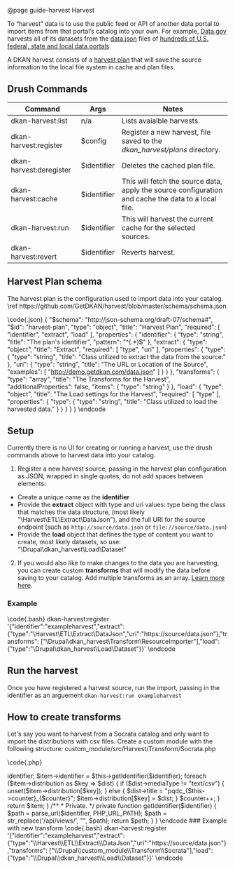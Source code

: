 @page guide-harvest Harvest

To “harvest” data is to use the public feed or API of another data portal to import items from that portal’s catalog into your own. 
For example, [Data.gov](https://data.gov/) harvests all of its datasets from the [data.json](https://project-open-data.cio.gov/v1.1/schema/) files of [hundreds of U.S. federal, state and local data portals](https://catalog.data.gov/harvest).

 A DKAN harvest consists of a [harvest plan](#harvest-plan) that will save the source information to the local file system in cache and plan files.

## Drush Commands

| Command | Args | Notes |
| -- | -- | -- |
| dkan-harvest:list         | n/a          | Lists avaialble harvests. |
| dkan-harvest:register     | $config      | Register a new harvest, file saved to the *dkan_harvest/plans* directory. |
| dkan-harvest:deregister   | $identifier  | Deletes the cached plan file. |
| dkan-harvest:cache        | $identifier  | This will fetch the source data, apply the source configuration and cache the data to a local file. |
| dkan-harvest:run          | $identifier  | This will harvest the current cache for the selected sources. |
| dkan-harvest:revert       | $identifier  | Reverts harvest. |


<h2 id="harvest-plan">Harvest Plan schema</h2>
The harvest plan is the configuration used to import data into your catalog.
\ref https://github.com/GetDKAN/harvest/blob/master/schema/schema.json
<!-- /include blob/master/schema/schema.json -->

\code{.json} 
  {
  "$schema": "http://json-schema.org/draft-07/schema#",
  "$id": "harvest-plan",
  "type": "object",
  "title": "Harvest Plan",
  "required": [
    "identifier",
    "extract",
    "load"
  ],
  "properties": {
    "identifier": {
      "type": "string",
      "title": "The plan's identifier",
      "pattern": "^(.*)$"
    },
    "extract": {
      "type": "object",
      "title": "Extract",
      "required": [
        "type",
        "uri"
      ],
      "properties": {
        "type": {
          "type": "string",
          "title": "Class utilized to extract the data from the source."
        },
        "uri": {
          "type": "string",
          "title": "The URL or Location of the Source",
          "examples": [
            "http://demo.getdkan.com/data.json"
          ]
        }
      }
    },
    "transforms": {
      "type": "array",
      "title": "The Transforms for the Harvest",
      "additionalProperties": false,
      "items": {
        "type": "string"
      }
    },
    "load": {
      "type": "object",
      "title": "The Load settings for the Harvest",
      "required": [
        "type"
      ],
      "properties": {
        "type": {
          "type": "string",
          "title": "Class utilized to load the harvested data."
        }
      }
    }
  }
}
\endcode

## Setup

Currently there is no UI for creating or running a harvest, use the drush commands above to harvest data into your catalog.

1. Register a new harvest source, passing in the harvest plan configuration as JSON, wrapped in single quotes, do not add spaces between elements:
  - Create a unique name as the **identifier**
  - Provide the **extract** object with type and uri values: type being the class that matches the data structure, (most likely "\\Harvest\\ETL\\Extract\\DataJson"), and the full URI for the source endpoint (such as `http://source/data.json` or `file://source/data.json`)
  - Provide the **load** object that defines the type of content you want to create, most likely datasets, so use: "\\Drupal\\dkan_harvest\\Load\\Dataset"

2. If you would also like to make changes to the data you are harvesting, you can create custom **transforms** that will modify the data before saving to your catalog. Add multiple transforms as an array. [Learn more here](#transforms).
 
### Example
\code{.bash} 
dkan-harvest:register '{"identifier":"exampleharvest","extract":{"type":"\\Harvest\\ETL\\Extract\\DataJson","uri":"https://source/data.json"},"transforms": ["\\Drupal\\dkan_harvest\\Transform\\ResourceImporter"],"load":{"type":"\\Drupal\\dkan_harvest\\Load\\Dataset"}}'
\endcode

## Run the harvest
Once you have registered a harvest source, run the import, passing in the identifier as an arguement `dkan-harvest:run exampleharvest`

<h2 id="transforms">How to create transforms</h2>
Let's say you want to harvest from a Socrata catalog and only want to import the distributions with csv files. Create a custom module with the following structure: custom_module/src/Harvest/Transform/Socrata.php

\code{.php}
<?php

namespace Drupal\custom_module\Harvest\Transform;

use Harvest\ETL\Transform\Transform;

/**
 * Class Socrata.
 */
class Socrata extends Transform {

  /**
   * Counter.
   *
   * @var int
   */
  private $counter = 0;

  /**
   * Inherited.
   *
   * {@inheritDoc}
   */
  public function run($item) {
    $counter = 0;
    $identifier = $item->identifier;
    $item->identifier = $this->getIdentifier($identifier);
    foreach ($item->distribution as $key => $dist) {
      if ($dist->mediaType != "text/csv") {
        unset($item->distribution[$key]);
      }
      else {
        $dist->title = "pqdc_{$this->counter}_{$counter}";
        $item->distribution[$key] = $dist;
      }
      $counter++;
    }
  
    return $item;
  }

  /**
   * Private.
   */
  private function getIdentifier($identifier) {
    $path = parse_url($identifier, PHP_URL_PATH);
    $path = str_replace('/api/views/', "", $path);
    return $path;
  }
}
\endcode

### Example with new transform
\code{.bash} 
dkan-harvest:register '{"identifier":"exampleharvest","extract":{"type":"\\Harvest\\ETL\\Extract\\DataJson","uri":"https://source/data.json"},"transforms": ["\\Drupal\\custom_module\\Transform\\Socrata"],"load":{"type":"\\Drupal\\dkan_harvest\\Load\\Dataset"}}'
\endcode